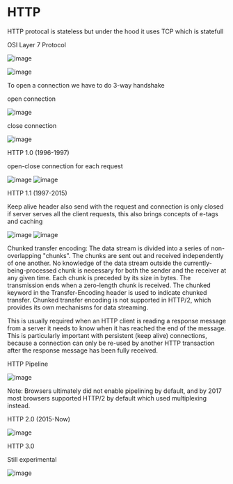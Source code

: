 # HTTP

HTTP protocal is stateless but under the hood it uses TCP which is statefull 

OSI Layer 7 Protocol

![image](https://user-images.githubusercontent.com/7610065/158011569-a94f31ca-f3b6-4158-abf0-e7a43ec83fe1.png)

![image](https://user-images.githubusercontent.com/7610065/158011597-29a46d25-1de9-497d-a3c3-aadce6d9a6fa.png)

To open a connection we have to do 3-way handshake

open connection

![image](https://user-images.githubusercontent.com/7610065/158012560-34874d26-0b4c-4de2-a935-6a831a15e177.png)

close connection

![image](https://user-images.githubusercontent.com/7610065/158012572-5eb72224-7272-4fcc-848b-0fe23571b68b.png)

HTTP 1.0 (1996-1997)

open-close connection for each request

![image](https://user-images.githubusercontent.com/7610065/158011981-8a605e80-7da8-41c1-acad-3d9485335245.png)
![image](https://user-images.githubusercontent.com/7610065/158011956-fb851532-df1b-496a-86d9-a32db4491c15.png)

HTTP 1.1 (1997-2015)

Keep alive header also send with the request and connection is only closed if server serves all the client requests, this also brings concepts of e-tags and caching

![image](https://user-images.githubusercontent.com/7610065/158012097-18d6953c-196b-4277-8833-3afb7a89f4c3.png)
![image](https://user-images.githubusercontent.com/7610065/158012082-e5c46d90-db2c-49d1-ba38-200c172857a1.png)

Chunked transfer encoding: The data stream is divided into a series of non-overlapping "chunks". The chunks are sent out and received independently of one another. No knowledge of the data stream outside the currently-being-processed chunk is necessary for both the sender and the receiver at any given time. Each chunk is preceded by its size in bytes. The transmission ends when a zero-length chunk is received. The chunked keyword in the Transfer-Encoding header is used to indicate chunked transfer. Chunked transfer encoding is not supported in HTTP/2, which provides its own mechanisms for data streaming. 

This is usually required when an HTTP client is reading a response message from a server it needs to know when it has reached the end of the message. This is particularly important with persistent (keep alive) connections, because a connection can only be re-used by another HTTP transaction after the response message has been fully received.

HTTP Pipeline 

![image](https://user-images.githubusercontent.com/7610065/158013379-ef4bf1ea-c23a-4039-a603-4230e5bcc2b8.png)

Note: Browsers ultimately did not enable pipelining by default, and by 2017 most browsers supported HTTP/2 by default which used multiplexing instead.


HTTP 2.0 (2015-Now)

![image](https://user-images.githubusercontent.com/7610065/158012237-288a081c-5b01-489e-ae94-d303339b34e3.png)

HTTP 3.0

Still experimental

![image](https://user-images.githubusercontent.com/7610065/158012424-b0ccf7d6-de1a-449f-b732-2d8b4b328582.png)

